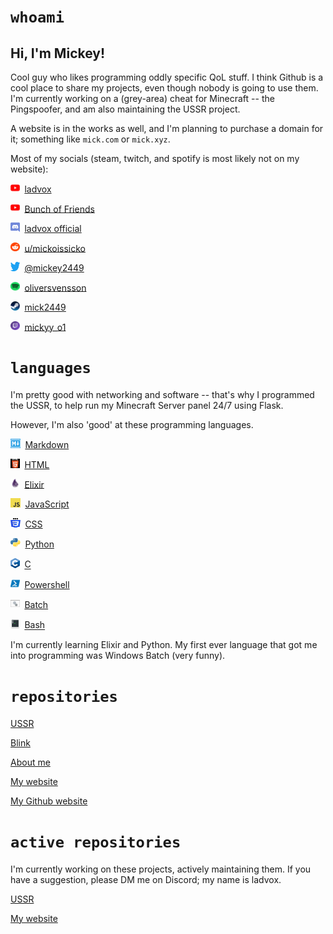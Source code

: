 # `whoami`

## Hi, I'm Mickey!

Cool guy who likes programming oddly specific QoL stuff. I think Github is a cool place to share my projects, even though nobody is going to use them.
I'm currently working on a (grey-area) cheat for Minecraft -- the Pingspoofer, and am also maintaining the USSR project.

A website is in the works as well, and I'm planning to purchase a domain for it; something like `mick.com` or `mick.xyz`.

Most of my socials (steam, twitch, and spotify is most likely not on my website):

<img src="yt.png" alt="YouTube Logo" width="14.5" height="14.5">&nbsp;&nbsp;[ladvox](https://www.youtube.com/channel/UCRuBals0-y1L6EOfu5Xw5iw)

<img src="yt.png" alt="YouTube Logo2" width="14.5" height="14.5">&nbsp;&nbsp;[Bunch of Friends](https://www.youtube.com/channel/UCRuBals0-y1L6EOfu5Xw5iw)

<img src="dc.svg" alt="dc Logo" width="14.5" height="14.5">&nbsp;&nbsp;[ladvox official](https://discord.gg/Z8UVcEb65u)

<img src="rdt.png" alt="Reddit logo" width="14.5" height="14.5">&nbsp;&nbsp;[u/mickoissicko](https://www.reddit.com/user/mickoissicko)

<img src="3tt.png" alt="tt logo" width="14.5" height="14.5">&nbsp;&nbsp;[@mickey2449](https://twitter.com/mickey2449)

<img src="spotify.png" alt="sp logo" width="14.5" height="14.5">&nbsp;&nbsp;[oliversvensson](https://open.spotify.com/user/31hktpmjuod3bxq7ixg7vat5tuci)

<img src="steam.png" alt="sp logo" width="14.5" height="14.5">&nbsp;&nbsp;[mick2449](https://steamcommunity.com/id/mick2449/)

<img src="ttv.png" alt="sp logo" width="14.5" height="14.5">&nbsp;&nbsp;[mickyy_o1](https://www.twitch.tv/mickyy_o1)

# `languages`
I'm pretty good with networking and software -- that's why I programmed the USSR, to help run my Minecraft Server panel 24/7 using Flask.

However, I'm also 'good' at these programming languages.

<img src="markdown.png" alt="sp logo" width="15.5" height="15.3">&nbsp;&nbsp;[Markdown](https://en.wikipedia.org/wiki/Markdown)

<img src="htm.png" alt="sp logo" width="14.5" height="14.5">&nbsp;&nbsp;[HTML](https://en.wikipedia.org/wiki/HTML)

<img src="exs.png" alt="sp logo" width="14.5" height="14.5">&nbsp;&nbsp;[Elixir](https://en.wikipedia.org/wiki/Elixir_(programming_language))

<img src="js.png" alt="sp logo" width="15.5" height="14.5">&nbsp;&nbsp;[JavaScript](https://en.wikipedia.org/wiki/JavaScript)

<img src="css.png" alt="sp logo" width="15.5" height="15.3">&nbsp;&nbsp;[CSS](https://en.wikipedia.org/wiki/CSS)

<img src="py.png" alt="sp logo" width="15.5" height="15.3">&nbsp;&nbsp;[Python](https://en.wikipedia.org/wiki/Python_(programming_language))

<img src="c.png" alt="sp logo" width="14.5" height="15.34">&nbsp;&nbsp;[C](https://en.wikipedia.org/wiki/C_(programming_language))

<img src="pss.png" alt="sp logo" width="14.5" height="15.34">&nbsp;&nbsp;[Powershell](https://en.wikipedia.org/wiki/PowerShell#Scripting)

<img src="batch.png" alt="sp logo" width="14.5" height="15.34">&nbsp;&nbsp;[Batch](https://en.wikipedia.org/wiki/Batch_file)

<img src="bash.png" alt="sp logo" width="14.5" height="15.34">&nbsp;&nbsp;[Bash](https://en.wikipedia.org/wiki/Bash_(Unix_shell)#Features)

I'm currently learning Elixir and Python. My first ever language that got me into programming was Windows Batch (very funny).

# `repositories`
[USSR](https://github.com/mickoissicko/ussr)

[Blink](https://github.com/mickoissicko/blink)

[About me](https://github.com/mickoissicko/mickoissicko)

[My website](https://github.com/mickoissicko/website)

[My Github website](https://github.com/mickoissicko/mickoissicko.github.io)

# `active repositories`

I'm currently working on these projects, actively maintaining them. If you have a suggestion, please DM me on Discord; my name is ladvox.

[USSR](https://github.com/mickoissicko/ussr)

[My website](https://github.com/mickoissicko/website)


